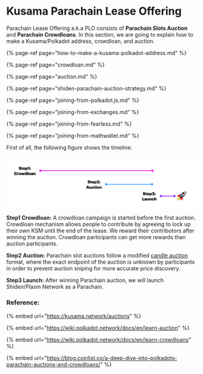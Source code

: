 # Kusama Parachain Lease Offering

Parachain Lease Offering a.k.a PLO consists of **Parachain Slots Auction** and **Parachain Crowdloans**. In this section, we are going to explain how to make a Kusama/Polkadot address, crowdloan, and auction.

{% page-ref page="how-to-make-a-kusama-polkadot-address.md" %}

{% page-ref page="crowdloan.md" %}

{% page-ref page="auction.md" %}

{% page-ref page="shiden-parachain-auction-strategy.md" %}

{% page-ref page="joining-from-polkadot.js.md" %}

{% page-ref page="joining-from-exchanges.md" %}

{% page-ref page="joining-from-fearless.md" %}

{% page-ref page="joining-from-mathwallet.md" %}

First of all, the following figure shows the timeline.

![](../../.gitbook/assets/9f850028b62217a3d21d482ff3d65c94d0d036e9_2_1380x374.png)

**Step1 Crowdloan:** A crowdloan campaign is started before the first auction. Crowdloan mechanism allows people to contribute by agreeing to lock up their own KSM until the end of the lease. We reward their contributors after winning the auction. Crowdloan participants can get more rewards than auction participants.

**Step2 Auction:** Parachain slot auctions follow a modified [candle auction](https://wiki.polkadot.network/docs/en/learn-auction#mechanics-of-a-candle-auction) format, where the exact endpoint of the auction is unknown by participants in order to prevent auction sniping  for more accurate price discovery.

**Step3 Launch:** After winning Parachain auction, we will launch Shiden/Plasm  Network as a Parachain.

### **Reference**: 

{% embed url="https://kusama.network/auctions" %}

{% embed url="https://wiki.polkadot.network/docs/en/learn-auction" %}

{% embed url="https://wiki.polkadot.network/docs/en/learn-crowdloans" %}

{% embed url="https://blog.coinlist.co/a-deep-dive-into-polkadots-parachain-auctions-and-crowdloans/" %}



